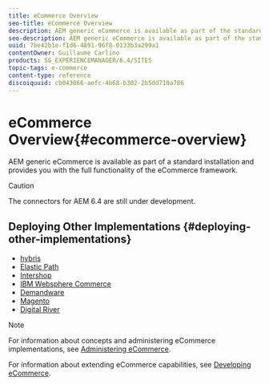 ```yaml
---
title: eCommerce Overview
seo-title: eCommerce Overview
description: AEM generic eCommerce is available as part of the standard installation and provides you with the full functionality of the eCommerce framework.  
seo-description: AEM generic eCommerce is available as part of the standard installation and provides you with the full functionality of the eCommerce framework.  
uuid: 7be42b1e-f1d6-4891-96f8-0133b3a299a1
contentOwner: Guillaume Carlino
products: SG_EXPERIENCEMANAGER/6.4/SITES
topic-tags: e-commerce
content-type: reference
discoiquuid: cb043066-aefc-4b68-b302-2b5dd710a786
---
```


# eCommerce Overview{#ecommerce-overview}

AEM generic eCommerce is available as part of a standard installation and provides you with the full functionality of the eCommerce framework.

>[!CAUTION]
>
>The connectors for AEM 6.4 are still under development.

## Deploying Other Implementations {#deploying-other-implementations}

* [hybris](/help/sites/deploying/using/hybris.md)
* [Elastic Path](/help/sites/deploying/using/elasticpath.md)
* [Intershop](/help/sites/deploying/using/intershop.md)
* [IBM Websphere Commerce](/help/sites/deploying/using/ibm-websphere.md)
* [Demandware](/help/sites/deploying/using/demandware.md)
* [Magento](/help/sites/deploying/using/magento.md)
* [Digital River](/help/sites/deploying/using/digital-river.md)

>[!NOTE]
>
>For information about concepts and administering eCommerce implementations, see [Administering eCommerce](/help/sites/administering/using/ecommerce.md).
>
>For information about extending eCommerce capabilities, see [Developing eCommerce](/help/sites/developing/using/ecommerce.md).


